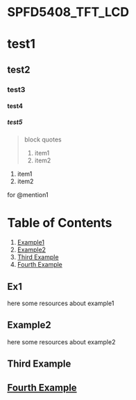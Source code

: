 # SPFD5408_TFT_LCD

# test1

## test2

### test3

#### test4

##### test5



> block quotes
> 1. item1
> 2. item2

1. item1
2. item2


for @mention1

# Table of Contents
1. [Example1](#ex1)
2. [Example2](#example2)
3. [Third Example](#third-example)
4. [Fourth Example](#fourth-examplehttpwwwfourthexamplecom)


## Ex1
  here some resources about example1
  
  
  
  
  
  
  
## Example2
here some resources about example2











## Third Example
## [Fourth Example](http://www.fourthexample.com)




